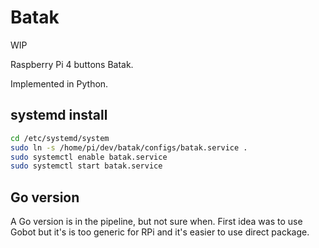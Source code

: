 # Batak

WIP

Raspberry Pi 4 buttons Batak.

Implemented in Python.

## systemd install

```bash
cd /etc/systemd/system
sudo ln -s /home/pi/dev/batak/configs/batak.service .
sudo systemctl enable batak.service
sudo systemctl start batak.service
```
## Go version

A Go version is in the pipeline, but not sure when.
First idea was to use Gobot but it's is too generic for RPi and it's easier to use direct package.

